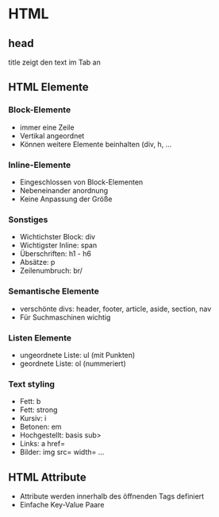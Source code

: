 # HTML
## head
title zeigt den text im Tab an
## HTML Elemente
### Block-Elemente
+ immer eine Zeile
+ Vertikal angeordnet
+ Können weitere Elemente beinhalten (div, h, ...

### Inline-Elemente
+ Eingeschlossen von Block-Elementen
+ Nebeneinander anordnung
+ Keine Anpassung der Größe

### Sonstiges
+ Wichtichster Block: div
+ Wichtigster Inline: span
+ Überschriften: h1 - h6
+ Absätze: p
+ Zeilenumbruch: br/

### Semantische Elemente
- verschönte divs: header, footer, article, aside, section, nav
- Für Suchmaschinen wichtig

### Listen Elemente
- ungeordnete Liste: ul (mit Punkten)
- geordnete Liste: ol (nummeriert)

### Text styling
- Fett: b
- Fett: strong
- Kursiv: i
- Betonen: em
- Hochgestellt: basis sub>
- Links: a href=
- Bilder: img src= width= ...

## HTML Attribute
- Attribute werden innerhalb des öffnenden Tags definiert
- Einfache Key-Value Paare